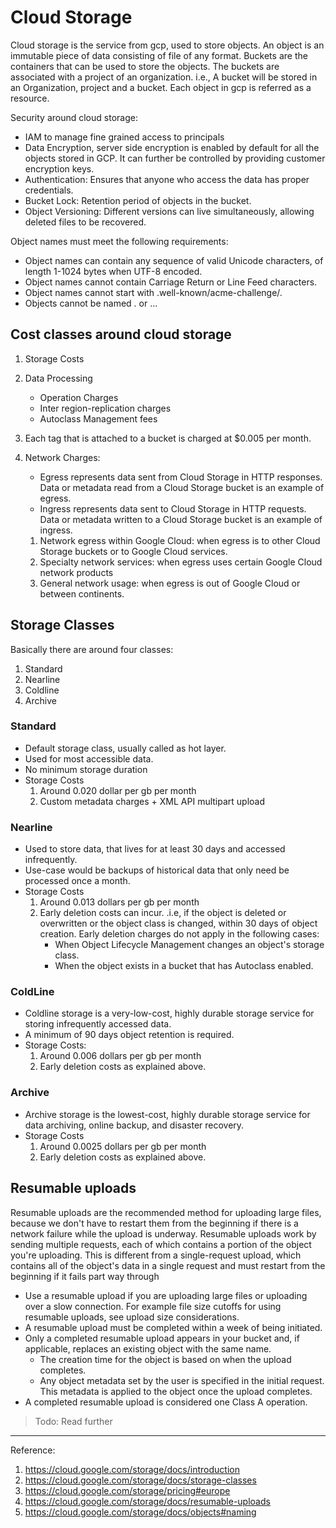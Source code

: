 # Cloud Storage

Cloud storage is the service from gcp, used to store objects. An object is an immutable piece of data consisting of file of any format. Buckets are the containers that can be used to store the objects. The buckets are associated with a project of an organization.
i.e., A bucket will be stored in an Organization, project and a bucket.
Each object in gcp is referred as a resource.

Security around cloud storage:  

* IAM to manage fine grained access to principals
* Data Encryption, server side encryption is enabled by default for all the objects stored in GCP. It can further be controlled by providing customer encryption keys.
* Authentication: Ensures that anyone who access the data has proper credentials.
* Bucket Lock: Retention period of objects in the bucket.
* Object Versioning: Different versions can live simultaneously, allowing deleted files to be recovered.

Object names must meet the following requirements:

* Object names can contain any sequence of valid Unicode characters, of length 1-1024 bytes when UTF-8 encoded.
* Object names cannot contain Carriage Return or Line Feed characters.
* Object names cannot start with .well-known/acme-challenge/.
* Objects cannot be named . or ...

## Cost classes around cloud storage

1. Storage Costs
2. Data Processing
    * Operation Charges
    * Inter region-replication charges
    * Autoclass Management fees
3. Each tag that is attached to a bucket is charged at $0.005 per month.
4. Network Charges:
    * Egress represents data sent from Cloud Storage in HTTP responses. Data or metadata read from a Cloud Storage bucket is an example of egress.
    * Ingress represents data sent to Cloud Storage in HTTP requests. Data or metadata written to a Cloud Storage bucket is an example of ingress.

    1. Network egress within Google Cloud: when egress is to other Cloud Storage buckets or to Google Cloud services.
    2. Specialty network services: when egress uses certain Google Cloud network products
    3. General network usage: when egress is out of Google Cloud or between continents.

## Storage Classes

Basically there are around four classes:

1. Standard
2. Nearline
3. Coldline
4. Archive

### Standard

* Default storage class, usually called as hot layer.
* Used for most accessible data.
* No minimum storage duration
* Storage Costs
    1. Around 0.020 dollar per gb per month
    2. Custom metadata charges +  XML API multipart upload

### Nearline

* Used to store data, that lives for at least 30 days and accessed infrequently.
* Use-case would be backups of historical data that only need be processed once a month.
* Storage Costs
    1. Around 0.013 dollars per gb per month
    2. Early deletion costs can incur. .i.e, if the object is deleted or overwritten or the object class is changed, within 30 days of object creation. Early deletion charges do not apply in the following cases:
        * When Object Lifecycle Management changes an object's storage class.
        * When the object exists in a bucket that has Autoclass enabled.

### ColdLine

* Coldline storage is a very-low-cost, highly durable storage service for storing infrequently accessed data.
* A minimum of 90 days object retention is required.
* Storage Costs:
    1. Around 0.006 dollars per gb per month
    2. Early deletion costs as explained above.

### Archive

* Archive storage is the lowest-cost, highly durable storage service for data archiving, online backup, and disaster recovery.
* Storage Costs
    1. Around 0.0025 dollars per gb per month
    2. Early deletion costs as explained above.

## Resumable uploads

Resumable uploads are the recommended method for uploading large files, because we don't have to restart them from the beginning if there is a network failure while the upload is underway. Resumable uploads work by sending multiple requests, each of which contains a portion of the object you're uploading. This is different from a single-request upload, which contains all of the object's data in a single request and must restart from the beginning if it fails part way through

* Use a resumable upload if you are uploading large files or uploading over a slow connection. For example file size cutoffs for using resumable uploads, see upload size considerations.
* A resumable upload must be completed within a week of being initiated.
* Only a completed resumable upload appears in your bucket and, if applicable, replaces an existing object with the same name.
  * The creation time for the object is based on when the upload completes.
  * Any object metadata set by the user is specified in the initial request. This metadata is applied to the object once the upload completes.
* A completed resumable upload is considered one Class A operation.

> Todo: Read further

---
Reference:  

1. <https://cloud.google.com/storage/docs/introduction>
2. <https://cloud.google.com/storage/docs/storage-classes>
3. <https://cloud.google.com/storage/pricing#europe>
4. <https://cloud.google.com/storage/docs/resumable-uploads>
5. <https://cloud.google.com/storage/docs/objects#naming>
